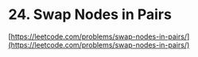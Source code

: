 # 24. Swap Nodes in Pairs
[https://leetcode.com/problems/swap-nodes-in-pairs/](https://leetcode.com/problems/swap-nodes-in-pairs/)
